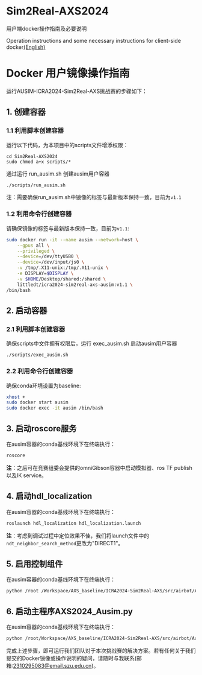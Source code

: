 # Sim2Real-AXS2024
用户端docker操作指南及必要说明

Operation instructions and some necessary instructions for client-side docker[(English)](./Dockers_Guide/AUSIM_Docker_Guide_EN.md)



# Docker 用户镜像操作指南

运行AUSIM-ICRA2024-Sim2Real-AXS挑战赛的步骤如下：

## 1. 创建容器
### 1.1 利用脚本创建容器
运行以下代码，为本项目中的scripts文件增添权限：
```
cd Sim2Real-AXS2024
sudo chmod a+x scripts/*
```
通过运行 run_ausim.sh 创建ausim用户容器
```
./scripts/run_ausim.sh
```
注：需要确保run_ausim.sh中镜像的标签与最新版本保持一致，目前为`v1.1`

### 1.2 利用命令行创建容器
请确保镜像的标签与最新版本保持一致，目前为`v1.1`:

```bash
sudo docker run -it --name ausim --network=host \
    --gpus all \
    --privileged \
    --device=/dev/ttyUSB0 \
    --device=/dev/input/js0 \
    -v /tmp/.X11-unix:/tmp/.X11-unix \
    -e DISPLAY=$DISPLAY \
    -v $HOME/Desktop/shared:/shared \
    littledt/icra2024-sim2real-axs-ausim:v1.1 \
/bin/bash
```

## 2. 启动容器
### 2.1 利用脚本创建容器
确保scripts中文件拥有权限后，运行 exec_ausim.sh 启动ausim用户容器
```
./scripts/exec_ausim.sh
```

### 2.2 利用命令行创建容器
确保conda环境设置为baseline:

```bash
xhost +
sudo docker start ausim
sudo docker exec -it ausim /bin/bash
```

## 3. 启动roscore服务

在ausim容器的conda基线环境下在终端执行：

```bash
roscore
```

**注**：之后可在竞赛组委会提供的omniGibson容器中启动模拟器、ros TF publish以及IK service。

## 4. 启动hdl_localization

在ausim容器的conda基线环境下在终端执行：

```bash
roslaunch hdl_localization hdl_localization.launch
```

**注**：考虑到调试过程中定位效果不佳，我们将launch文件中的`ndt_neighbor_search_method`更改为"DIRECT1"。

## 5. 启用控制组件

在ausim容器的conda基线环境下在终端执行：

```bash
python /root /Workspace/AXS_baseline/ICRA2024-Sim2Real-AXS/src/airbot/Ausim/ros_base_control.py
```

## 6. 启动主程序AXS2024_Ausim.py

在ausim容器的conda基线环境下在终端执行：

```bash
python /root/Workspace/AXS_baseline/ICRA2024-Sim2Real-AXS/src/airbot/Ausim/AXS2024_Ausim.py
```

完成上述步骤，即可运行我们团队对于本次挑战赛的解决方案。若有任何关于我们提交的Docker镜像或操作说明的疑问，请随时与我联系(邮箱:2310295083@email.szu.edu.cn)。

